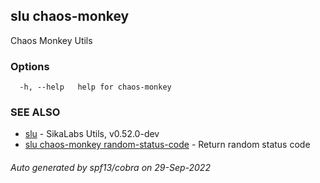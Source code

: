 ## slu chaos-monkey

Chaos Monkey Utils

### Options

```
  -h, --help   help for chaos-monkey
```

### SEE ALSO

* [slu](slu.md)	 - SikaLabs Utils, v0.52.0-dev
* [slu chaos-monkey random-status-code](slu_chaos-monkey_random-status-code.md)	 - Return random status code

###### Auto generated by spf13/cobra on 29-Sep-2022
